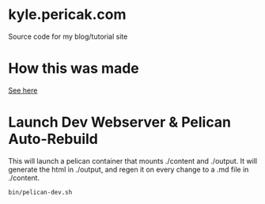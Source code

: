 # kyle.pericak.com
Source code for my blog/tutorial site

# How this was made
[See here](http://kyle.pericak.com/blog-website.html)


# Launch Dev Webserver & Pelican Auto-Rebuild
This will launch a pelican container that mounts ./content and ./output. It
will generate the html in ./output, and regen it on every change to a .md file
in ./content.
```bash
bin/pelican-dev.sh
```
